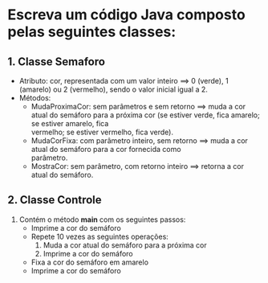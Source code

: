# Escreva	um	código	Java	composto	pelas	seguintes	classes:
## 1. Classe	**Semaforo**
- Atributo:	cor,	representada	com	um	valor	inteiro	==> 0	(verde),	1	
(amarelo)	ou	2	(vermelho),	sendo	o	valor	inicial	igual	a	2.
- Métodos: 
    * MudaProximaCor:	sem	parâmetros	e	sem	retorno	==>	
muda	a	cor	atual	do	semáforo para	a	próxima	cor (se	
estiver	verde,	fica	amarelo;	se	estiver	amarelo,	fica	
vermelho;	se	estiver	vermelho,	fica	verde).
    * MudaCorFixa:	com	parâmetro	inteiro,	sem	retorno	==>	
muda	a	cor	atual	do	semáforo	para	a	cor	fornecida	como	
parâmetro.
    * MostraCor:	sem	parâmetro,	com	retorno	inteiro	==>	
retorna	a	cor	atual	do	semáforo.
## 2. Classe	**Controle**
1. Contém o	método	**main** com	os	seguintes	passos:
    * Imprime	a	cor	do	semáforo
    * Repete	10	vezes	as	seguintes	operações:
        1. Muda	a	cor	atual	do	semáforo	para	a	próxima	cor
        2. Imprime	a	cor	do	semáforo
    * Fixa	a	cor	do	semáforo	em	amarelo
    * Imprime	a	cor	do	semáforo

